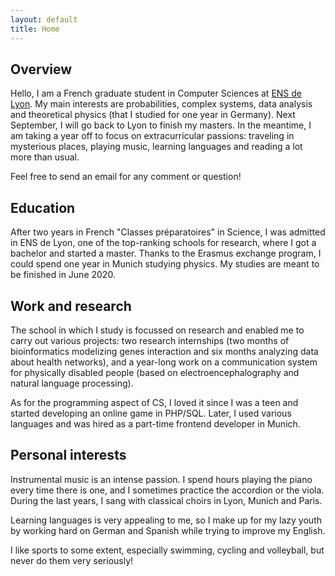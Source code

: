 ```yaml
---
layout: default
title: Home
---
```


## Overview

Hello, I am a French graduate student in Computer Sciences at [ENS de Lyon](http://www.ens-lyon.fr/). My main interests are probabilities, complex systems, data analysis and theoretical physics (that I studied for one year in Germany). Next September, I will go back to Lyon to finish my masters. In the meantime, I am taking a year off to focus on extracurricular passions: traveling in mysterious places, playing music, learning languages and reading a lot more than usual.

Feel free to send an email for any comment or question!

## Education

After two years in French "Classes préparatoires" in Science, I was admitted in ENS de Lyon, one of the top-ranking schools for research, where I got a bachelor and started a master. Thanks to the Erasmus exchange program, I could spend one year in Munich studying physics. My studies are meant to be finished in June 2020.

## Work and research

The school in which I study is focussed on research and enabled me to carry out various projects: two research internships (two months of bioinformatics modelizing genes interaction and six months analyzing data about health networks), and a year-long work on a communication system for physically disabled people (based on electroencephalography and natural language processing).

As for the programming aspect of CS, I loved it since I was a teen and started developing an online game in PHP/SQL. Later, I used various languages and was hired as a part-time frontend developer in Munich.

## Personal interests

Instrumental music is an intense passion. I spend hours playing the piano every time there is one, and I sometimes practice the accordion or the viola. During the last years, I sang with classical choirs in Lyon, Munich and Paris.

Learning languages is very appealing to me, so I make up for my lazy youth by working hard on German and Spanish while trying to improve my English.

I like sports to some extent, especially swimming, cycling and volleyball, but never do them very seriously!